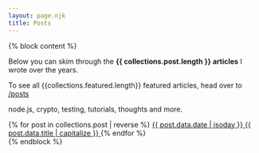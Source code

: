 ```yaml
---
layout: page.njk
title: Posts
---
```


{% block content %}

<div class="alert">
  <p>
    Below you can skim through the <b>{{ collections.post.length }} articles</b> I wrote over the years.
  </p>
  <p>
    To see all {{collections.featured.length}} featured articles, head over to <a href="/posts">/posts</a>
  </p>
  <p>
    node.js, crypto, testing, tutorials, thoughts and more.
  </p>
</div>

<div class="posts flex flex-wrap searchable">
{% for post in collections.post | reverse %}
  <a href="{{ post.url }}" class="post-item flex-item" {% if post.data.image %}lazy="{{ post.data.image }}"{% endif %}>
    <time datetime="{{ post.data.date | isoday }}" class="post-date bg-white">{{ post.data.date | isoday }}</time>
    <span class="post-link bg-white">{{ post.data.title | capitalize }}</span>
    <!--
    <p class="excerpt">
      <small class="bg-white">{{ post.md | safe | striptags | excerpt }}...</small>
    </p>
    -->
  </a>
{% endfor %}
</div>
{% endblock %}
